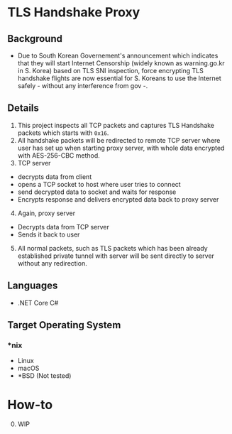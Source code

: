 # TLS Handshake Proxy
## Background 
  - Due to South Korean Governement's announcement which indicates that they will start Internet Censorship (widely known as warning.go.kr in S. Korea) based on TLS SNI inspection, force encrypting TLS handshake flights are now essential for S. Koreans to use the Internet safely - without any interference from gov -. 

## Details
  1. This project inspects all TCP packets and captures TLS Handshake packets which starts with `0x16`.
  2. All handshake packets will be redirected to remote TCP server where user has set up when starting proxy server, with whole data encrypted with AES-256-CBC method.
  3. TCP server
  - decrypts data from client
  - opens a TCP socket to host where user tries to connect
  - send decrypted data to socket and waits for response
  - Encrypts response and delivers encrypted data back to proxy server
  4. Again, proxy server 
  - Decrypts data from TCP server
  - Sends it back to user
  5. All normal packets, such as TLS packets which has been already established private tunnel with server will be sent directly to server without any redirection.
## Languages  
  - .NET Core C#

## Target Operating System
  ### *nix
  - Linux
  - macOS 
  - *BSD (Not tested)
# How-to
  0. WIP
  <!-- 0. Generate AES passpharse
  - Passpharse can be any readable Text file. If you have trouble deciding your own passphrase, run `./keygen > passphrase` to generate a 512-byte long string with hex characters and use it as a passphrase.  
  1. Build
  - This project does not require any make/build processes.
  2. Install Dependencies
  - `yarn install`
  3. Run
  - Proxy Server(On your local machine)
    `./client <Proxy Server IP> <Redirection Server IP> <Redirection Server Port> <AES Key Path>`
  - Redirection Server
    `./server <AES Key Path>` -->
    